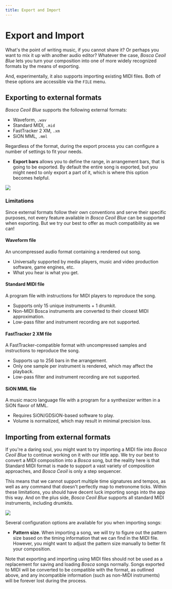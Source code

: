 ```yaml
---
title: Export and Import
---
```


# Export and Import

What's the point of writing music, if you cannot share it? Or perhaps you want to mix it up with another audio editor? Whatever the case, _Bosca Ceoil Blue_ lets you turn your composition into one of more widely recognized formats by the means of exporting.

And, experimentally, it also supports importing existing MIDI files. Both of these options are accessible via the `FILE` menu.


## Exporting to external formats

_Bosca Ceoil Blue_ supports the following external formats:

- Waveform, `.wav`
- Standard MIDI, `.mid`
- FastTracker 2 XM, `.xm`
- SiON MML, `.mml`

Regardless of the format, during the export process you can configure a number of settings to fit your needs.

- **Export bars** allows you to define the range, in arrangement bars, that is going to be exported. By default the entire song is exported, but you might need to only export a part of it, which is where this option becomes helpful.

![](/images/io-export.png)

### Limitations

Since external formats follow their own conventions and serve their specific purposes, not every feature available in _Bosca Ceoil Blue_ can be supported when exporting. But we try our best to offer as much compatibility as we can!

#### Waveform file

An uncompressed audio format containing a rendered out song.

- Universally supported by media players, music and video production software, game engines, etc.
- What you hear is what you get.

#### Standard MIDI file

A program file with instructions for MIDI players to reproduce the song.

- Supports only 15 unique instruments + 1 drumkit.
- Non-MIDI Bosca instruments are converted to their closest MIDI approximation.
- Low-pass filter and instrument recording are not supported.

#### FastTracker 2 XM file

A FastTracker-compatible format with uncompressed samples and instructions to reproduce the song.

- Supports up to 256 bars in the arrangement.
- Only one sample per instrument is rendered, which may affect the playback.
- Low-pass filter and instrument recording are not supported.

#### SiON MML file

A music macro language file with a program for a synthesizer written in a SiON flavor of MML.

- Requires SiON/GDSiON-based software to play.
- Volume is normalized, which may result in minimal precision loss.


## Importing from external formats

If you're a daring soul, you might want to try importing a MIDI file into _Bosca Ceoil Blue_ to continue working on it with our little app. We try our best to convert a MIDI composition into a _Bosca_ song, but the reality here is that Standard MIDI format is made to support a vast variety of composition approaches, and _Bosca Ceoil_ is only a step sequencer.

This means that we cannot support multiple time signatures and tempos, as well as any command that doesn't perfectly map to metronome ticks. Within these limitations, you should have decent luck importing songs into the app this way. And on the plus side, _Bosca Ceoil Blue_ supports all standard MIDI instruments, including drumkits.

![](/images/io-import.png)

Several configuration options are available for you when importing songs:

- **Pattern size**. When importing a song, we will try to figure out the pattern size based on the timing information that we can find in the MIDI file. However, you might want to adjust the pattern size manually to better fit your composition.

<p class="warning">
Note that exporting and importing using MIDI files should not be used as a replacement for saving and loading <em>Bosca</em> songs normally. Songs exported to MIDI will be converted to be compatible with the format, as outlined above, and any incompatible information (such as non-MIDI instruments) will be forever lost during the process.
</p>
